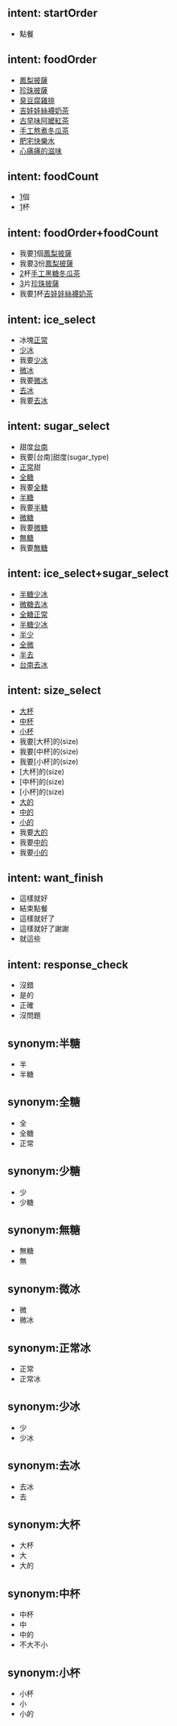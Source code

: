 ## intent: startOrder
- 點餐

## intent: foodOrder
- [鳳梨披薩](food)
- [珍珠披薩](food)
- [臭豆腐雞排](food)
- [吉娃娃絲襪奶茶](food)
- [古早味阿嬤紅茶](food)
- [手工熬煮冬瓜茶](food)
- [肥宅快樂水](food)
- [心痛痛的滋味](food)


## intent: foodCount
- [1](count)個
- [1](count)杯

## intent: foodOrder+foodCount
- 我要[1](count)個[鳳梨披薩](food)
- 我要[3](count)份[鳳梨披薩](food)
- [2](count)杯[手工黑糖冬瓜茶](food)
- [3](count)片[珍珠披薩](food)
- 我要[1](count)杯[吉娃娃絲襪奶茶](food)


## intent: ice_select
- 冰塊[正常](ice_type)
- [少冰](ice_type)
- 我要[少冰](ice_type)
- [微冰](ice_type)
- 我要[微冰](ice_type)
- [去冰](ice_type)
- 我要[去冰](ice_type)

## intent: sugar_select
- 甜度[台南](sugar_type)
- 我要[台南]甜度(sugar_type)
- [正常](sugar_type)甜
- [全糖](sugar_type)
- 我要[全糖](sugar_type)
- [半糖](sugar_type)
- 我要[半糖](sugar_type)
- [微糖](sugar_type)
- 我要[微糖](sugar_type)
- [無糖](sugar_type)
- 我要[無糖](sugar_type)

## intent: ice_select+sugar_select
- [半糖](sugar_type)[少冰](ice_type)
- [微糖](sugar_type)[去冰](ice_type)
- [全糖](sugar_type)[正常](ice_type)
- [半糖](sugar_type)[少冰](ice_type)
- [半](sugar_type)[少](ice_type)
- [全](sugar_type)[微](ice_type)
- [半](sugar_type)[去](ice_type)
- [台南](sugar_type)[去冰](sugar_type)

## intent: size_select
- [大杯](size)
- [中杯](size)
- [小杯](size)
- 我要[大杯]的(size)
- 我要[中杯]的(size)
- 我要[小杯]的(size)
- [大杯]的(size)
- [中杯]的(size)
- [小杯]的(size)
- [大的](size)
- [中的](size)
- [小的](size)
- 我要[大的](size)
- 我要[中的](size)
- 我要[小的](size)

## intent: want_finish
- 這樣就好
- 結束點餐
- 這樣就好了
- 這樣就好了謝謝
- 就這些

## intent: response_check
- 沒錯
- 是的
- 正確
- 沒問題

## synonym:半糖
- 半
- 半糖

## synonym:全糖
- 全
- 全糖
- 正常

## synonym:少糖
- 少
- 少糖

## synonym:無糖
- 無糖
- 無

## synonym:微冰
- 微
- 微冰

## synonym:正常冰
- 正常
- 正常冰

## synonym:少冰
- 少
- 少冰

## synonym:去冰
- 去冰
- 去

## synonym:大杯
- 大杯
- 大
- 大的

## synonym:中杯
- 中杯
- 中
- 中的
- 不大不小

## synonym:小杯
- 小杯
- 小
- 小的